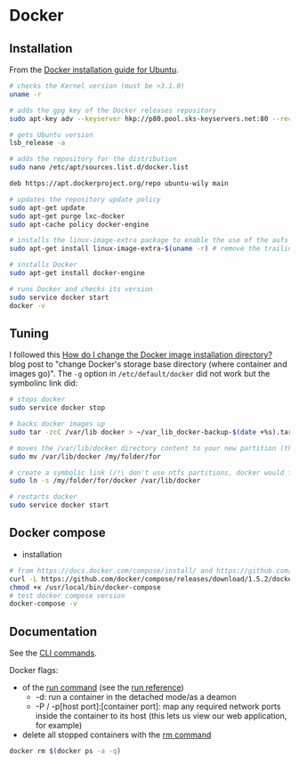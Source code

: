 # Docker
## Installation
From the [Docker installation guide for Ubuntu](https://docs.docker.com/engine/installation/ubuntulinux/).

```bash
# checks the Kernel version (must be >3.1.0)
uname -r

# adds the gpg key of the Docker releases repository
sudo apt-key adv --keyserver hkp://p80.pool.sks-keyservers.net:80 --recv-keys 58118E89F3A912897C070ADBF76221572C52609D

# gets Ubuntu version
lsb_release -a

# adds the repository for the distribution
sudo nano /etc/apt/sources.list.d/docker.list

deb https://apt.dockerproject.org/repo ubuntu-wily main

# updates the repository update policy
sudo apt-get update
sudo apt-get purge lxc-docker
sudo apt-cache policy docker-engine

# installs the linux-image-extra package to enable the use of the aufs storage driver
sudo apt-get install linux-image-extra-$(uname -r) # remove the trailing '-lowlatency'

# installs Docker
sudo apt-get install docker-engine

# runs Docker and checks its version
sudo service docker start
docker -v
```

## Tuning
I followed this 
[How do I change the Docker image installation directory?](https://forums.docker.com/t/how-do-i-change-the-docker-image-installation-directory/1169) blog post to "change Docker's storage base directory (where container and images go)". The `-g` option in `/etc/default/docker` did not work but the symbolinc link did:
```bash
# stops docker
sudo service docker stop

# backs docker images up
sudo tar -zcC /var/lib docker > ~/var_lib_docker-backup-$(date +%s).tar.gz

# moves the /var/lib/docker directory content to your new partition (the trailing /docker directory will be created)
sudo mv /var/lib/docker /my/folder/for

# create a symbolic link (/!\ don't use ntfs partitions, docker would freeze your system)
sudo ln -s /my/folder/for/docker /var/lib/docker

# restarts docker
sudo service docker start
```
## Docker compose
* installation
```bash
# from https://docs.docker.com/compose/install/ and https://github.com/docker/compose/releases/tag/1.5.2:
curl -L https://github.com/docker/compose/releases/download/1.5.2/docker-compose-`uname -s`-`uname -m` > /usr/local/bin/docker-compose
chmod +x /usr/local/bin/docker-compose
# test docker compose version
docker-compose -v
```

## Documentation
See the [CLI commands](https://docs.docker.com/engine/reference/commandline/cli/).

Docker flags:
* of the [run command](https://docs.docker.com/engine/reference/commandline/run/) (see the [run reference](https://docs.docker.com/engine/reference/run/))
  * -d: run a container in the detached mode/as a deamon
  * -P / -p[host port]:[container port]: map any required network ports inside the container to its host (this lets us view our web application, for example)
* delete all stopped containers with the [rm command](https://docs.docker.com/engine/reference/commandline/rm/)
```bash
docker rm $(docker ps -a -q)
```
